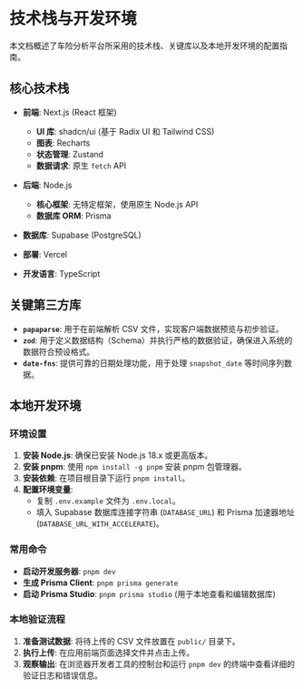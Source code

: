 # 技术栈与开发环境

本文档概述了车险分析平台所采用的技术栈、关键库以及本地开发环境的配置指南。

## 核心技术栈

- **前端**: Next.js (React 框架)
  - **UI 库**: shadcn/ui (基于 Radix UI 和 Tailwind CSS)
  - **图表**: Recharts
  - **状态管理**: Zustand
  - **数据请求**: 原生 `fetch` API

- **后端**: Node.js
  - **核心框架**: 无特定框架，使用原生 Node.js API
  - **数据库 ORM**: Prisma

- **数据库**: Supabase (PostgreSQL)

- **部署**: Vercel

- **开发语言**: TypeScript

## 关键第三方库

- **`papaparse`**: 用于在前端解析 CSV 文件，实现客户端数据预览与初步验证。
- **`zod`**: 用于定义数据结构（Schema）并执行严格的数据验证，确保进入系统的数据符合预设格式。
- **`date-fns`**: 提供可靠的日期处理功能，用于处理 `snapshot_date` 等时间序列数据。

## 本地开发环境

### 环境设置

1.  **安装 Node.js**: 确保已安装 Node.js 18.x 或更高版本。
2.  **安装 pnpm**: 使用 `npm install -g pnpm` 安装 pnpm 包管理器。
3.  **安装依赖**: 在项目根目录下运行 `pnpm install`。
4.  **配置环境变量**: 
    - 复制 `.env.example` 文件为 `.env.local`。
    - 填入 Supabase 数据库连接字符串 (`DATABASE_URL`) 和 Prisma 加速器地址 (`DATABASE_URL_WITH_ACCELERATE`)。

### 常用命令

- **启动开发服务器**: `pnpm dev`
- **生成 Prisma Client**: `pnpm prisma generate`
- **启动 Prisma Studio**: `pnpm prisma studio` (用于本地查看和编辑数据库)

### 本地验证流程

1.  **准备测试数据**: 将待上传的 CSV 文件放置在 `public/` 目录下。
2.  **执行上传**: 在应用前端页面选择文件并点击上传。
3.  **观察输出**: 在浏览器开发者工具的控制台和运行 `pnpm dev` 的终端中查看详细的验证日志和错误信息。